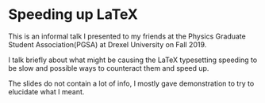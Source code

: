 # Speeding up LaTeX
This is an informal talk I presented to my friends at the Physics Graduate Student Association(PGSA) at Drexel University on Fall 2019.

I talk briefly about what might be causing the LaTeX typesetting speeding to be slow and possible ways to counteract them and speed up.

The slides do not contain a lot of info, I mostly gave demonstration to try to elucidate what I meant.